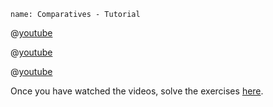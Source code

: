 ```ngMeta
name: Comparatives - Tutorial
```

@[youtube](13TLUMw6og0)

@[youtube](Fr83ObluJ2A)

@[youtube](pJLJ8eE5u6Q)

Once you have watched the videos, solve the exercises [here](http://www.tinyteflteacher.co.uk/learning-english/grammar/exercises/much-comparatives.html).

<!-- TODO: Add exercise -->
